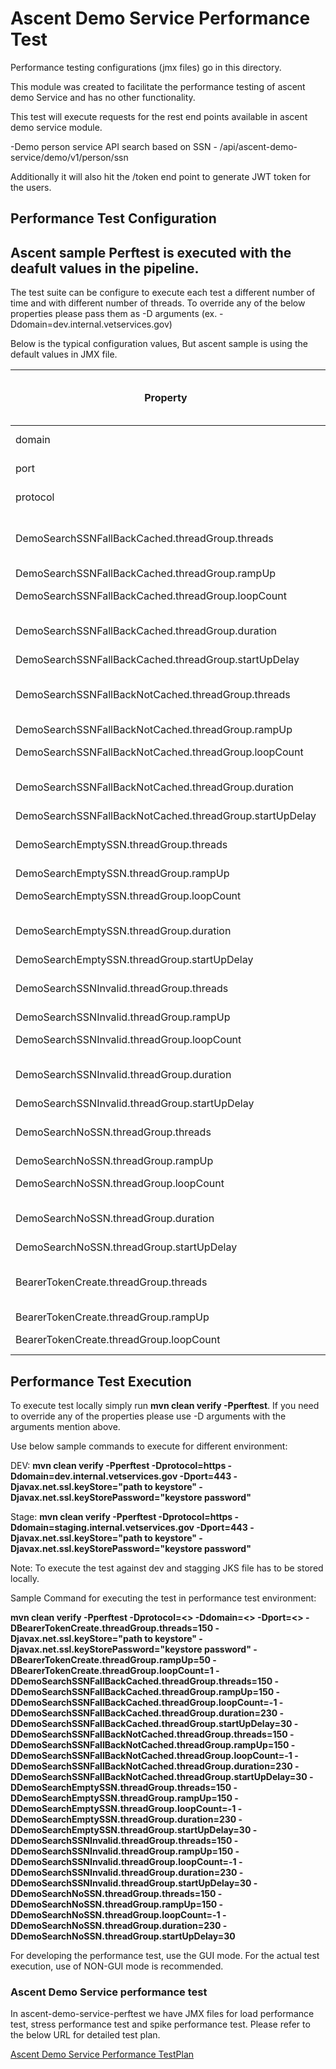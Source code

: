 # Ascent Demo Service Performance Test 

Performance testing configurations (jmx files) go in this directory.

This module was created to facilitate the performance testing of ascent demo Service and has no other functionality.

This test will execute requests for the rest end points available in ascent demo service module.

-Demo person service API search based on SSN - /api/ascent-demo-service/demo/v1/person/ssn

Additionally it will also hit the /token end point to generate JWT token for the users.

## Performance Test Configuration

## Ascent sample Perftest is executed with the deafult values in the pipeline.
The test suite can be configure to execute each test a different number of time and with different number of threads.
To override any of the below properties please pass them as -D arguments (ex. -Ddomain=dev.internal.vetservices.gov)

Below is the typical configuration values, But ascent sample is using the default values in JMX file.

|Property|Description|Default Value|Perf Env Test Values|
|-|-|-|-|
|domain| Ascent Demo service Base Url|localhost| |
|port|Ascent Demo Service Port|8762|443 |
|protocol|Ascent Demo Service Protocol|http|https |
|DemoSearchSSNFallBackCached.threadGroup.threads|Number of threads for SSN Fall back cached|5|150|
|DemoSearchSSNFallBackCached.threadGroup.rampUp|Thead ramp up|2|150|
|DemoSearchSSNFallBackCached.threadGroup.loopCount|Number of executions|10|-1|
|DemoSearchSSNFallBackCached.threadGroup.duration|Scheduler Duration in seconds|200|230|
|DemoSearchSSNFallBackCached.threadGroup.startUpDelay|Delay to Start|5|30|
|DemoSearchSSNFallBackNotCached.threadGroup.threads|Number of threads for SSN Fall back not cached|5|150|
|DemoSearchSSNFallBackNotCached.threadGroup.rampUp|Thead ramp up|2|150|
|DemoSearchSSNFallBackNotCached.threadGroup.loopCount|Number of executions|10|-1|
|DemoSearchSSNFallBackNotCached.threadGroup.duration|Scheduler Duration in seconds|200|230|
|DemoSearchSSNFallBackNotCached.threadGroup.startUpDelay|Delay to Start|2|30|
|DemoSearchEmptySSN.threadGroup.threads|Number of threads for Empty SSN|5|150|
|DemoSearchEmptySSN.threadGroup.rampUp|Thead ramp up|2|150|
|DemoSearchEmptySSN.threadGroup.loopCount|Number of executions |10|-1|
|DemoSearchEmptySSN.threadGroup.duration|Scheduler Duration in seconds|200|230|
|DemoSearchEmptySSN.threadGroup.startUpDelay|Delay to Start|2|30|
|DemoSearchSSNInvalid.threadGroup.threads|Number of threads for Invalis SSN|5|150|
|DemoSearchSSNInvalid.threadGroup.rampUp|Thead ramp up|2|150|
|DemoSearchSSNInvalid.threadGroup.loopCount|Number of executions |10|-1|
|DemoSearchSSNInvalid.threadGroup.duration|Scheduler Duration in seconds|200|230|
|DemoSearchSSNInvalid.threadGroup.startUpDelay|Delay to Start|2|30|
|DemoSearchNoSSN.threadGroup.threads|Number of threads for no SSN|5|150|
|DemoSearchNoSSN.threadGroup.rampUp|Thead ramp up|2|150|
|DemoSearchNoSSN.threadGroup.loopCount|Number of executions |10|-1|
|DemoSearchNoSSN.threadGroup.duration|Scheduler Duration in seconds|200|230|
|DemoSearchNoSSN.threadGroup.startUpDelay|Delay to Start|2|30|
|BearerTokenCreate.threadGroup.threads|Number of threads for Bearer Token Create/Generate|5|150|
|BearerTokenCreate.threadGroup.rampUp|Thead ramp up|1|50|
|BearerTokenCreate.threadGroup.loopCount|Number of executions |1|1|

## Performance Test Execution

To execute test locally simply run **mvn clean verify -Pperftest**. If you need to override any of the properties please use -D arguments with the arguments mention above.

Use below sample commands to execute for different environment:

DEV: **mvn clean verify -Pperftest -Dprotocol=https -Ddomain=dev.internal.vetservices.gov -Dport=443  -Djavax.net.ssl.keyStore="path to keystore" -Djavax.net.ssl.keyStorePassword="keystore password"**

Stage: **mvn clean verify -Pperftest -Dprotocol=https -Ddomain=staging.internal.vetservices.gov -Dport=443 -Djavax.net.ssl.keyStore="path to keystore" -Djavax.net.ssl.keyStorePassword="keystore password"**

Note: To execute the test against dev and stagging JKS file has to be stored locally.

Sample Command for executing the test in performance test environment: 

**mvn clean verify -Pperftest -Dprotocol=<> -Ddomain=<> -Dport=<> -DBearerTokenCreate.threadGroup.threads=150 
-Djavax.net.ssl.keyStore="path to keystore" -Djavax.net.ssl.keyStorePassword="keystore password" -DBearerTokenCreate.threadGroup.rampUp=50 -DBearerTokenCreate.threadGroup.loopCount=1 -DDemoSearchSSNFallBackCached.threadGroup.threads=150 -DDemoSearchSSNFallBackCached.threadGroup.rampUp=150 -DDemoSearchSSNFallBackCached.threadGroup.loopCount=-1 -DDemoSearchSSNFallBackCached.threadGroup.duration=230 -DDemoSearchSSNFallBackCached.threadGroup.startUpDelay=30 -DDemoSearchSSNFallBackNotCached.threadGroup.threads=150 -DDemoSearchSSNFallBackNotCached.threadGroup.rampUp=150 -DDemoSearchSSNFallBackNotCached.threadGroup.loopCount=-1 -DDemoSearchSSNFallBackNotCached.threadGroup.duration=230 -DDemoSearchSSNFallBackNotCached.threadGroup.startUpDelay=30 -DDemoSearchEmptySSN.threadGroup.threads=150 -DDemoSearchEmptySSN.threadGroup.rampUp=150 -DDemoSearchEmptySSN.threadGroup.loopCount=-1 -DDemoSearchEmptySSN.threadGroup.duration=230 -DDemoSearchEmptySSN.threadGroup.startUpDelay=30 -DDemoSearchSSNInvalid.threadGroup.threads=150 -DDemoSearchSSNInvalid.threadGroup.rampUp=150 -DDemoSearchSSNInvalid.threadGroup.loopCount=-1 -DDemoSearchSSNInvalid.threadGroup.duration=230 -DDemoSearchSSNInvalid.threadGroup.startUpDelay=30 -DDemoSearchNoSSN.threadGroup.threads=150 -DDemoSearchNoSSN.threadGroup.rampUp=150 -DDemoSearchNoSSN.threadGroup.loopCount=-1 -DDemoSearchNoSSN.threadGroup.duration=230 -DDemoSearchNoSSN.threadGroup.startUpDelay=30**

For developing the performance test, use the GUI mode. For the actual test execution, use of NON-GUI mode is recommended.

### Ascent Demo Service performance test

In ascent-demo-service-perftest we have JMX files for load performance test, stress performance test and spike performance test. Please refer to the below URL for detailed test plan.

[Ascent Demo Service Performance TestPlan](https://github.com/department-of-veterans-affairs/ascent-sample/wiki/QA-:-Performance-Test-Plan-using-JMeter) 
